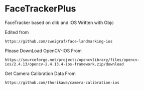 # FaceTrackerPlus
FaceTracker based on dlib and iOS
Written with Objc

Edited from
```
https://github.com/zweigraf/face-landmarking-ios
```

Please DownLoad OpenCV-IOS From
```
https://sourceforge.net/projects/opencvlibrary/files/opencv-ios/2.4.13/opencv-2.4.13.4-ios-framework.zip/download
```

Get Camera Calibration Data From
```
https://github.com/thorikawa/camera-calibration-ios
```

